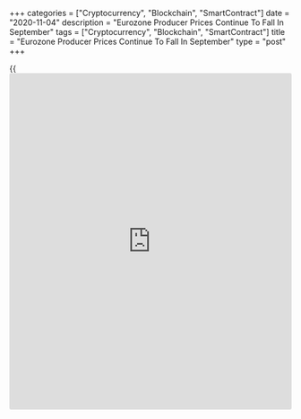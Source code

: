 +++
categories = ["Cryptocurrency", "Blockchain", "SmartContract"]
date = "2020-11-04"
description = "Eurozone Producer Prices Continue To Fall In September"
tags = ["Cryptocurrency", "Blockchain", "SmartContract"]
title = "Eurozone Producer Prices Continue To Fall In September"
type = "post"
+++

{{<iframe id="large-banner" src="https://www.bounty.group/#slide=10.0" width="100%" height="600" scrolling="no" style="border: 0px solid rgb(216, 221, 230); border-radius: 3px;">}}

Eurozone producer prices continued to fall in September albeit at a
slower pace, data published by Eurostat showed Wednesday.

Producer prices fell 2.4 percent on a yearly basis, slower than the 2.6
percent decrease seen in August. The rate came in line with
expectations.

Excluding energy, producer prices dropped 0.3 percent from last year.

Prices of energy logged the biggest annual fall of 8.4 percent. Prices
of intermediate goods were down 1.6 percent. Meanwhile, capital goods
prices advanced 0.8 percent and durable consumer goods prices climbed
1.3 percent. Non-durable consumer goods prices gained 0.2 percent.

Month-on-month, producer price inflation rose to 0.3 percent in
September, as expected, from 0.1 percent a month ago.

For comments and feedback [contact](https://www.playgroundfx.com/contact/): editorial@rtt[news](https://www.letsplayfx.com/blog/forex-news-website/).com

[Economic News][1]

 **What parts of the world are seeing the best (and worst) economic
performances lately? Click[here][2] to check out our [Econ Scorecard][2]
and find out! See up-to-the-moment [ranking](https://www.playgroundfx.com/blog/crypto-exchange-ranking/)s for the best and worst
performers in [GDP][3], [unemployment rate][4], [inflation][5] and much
more.**

   1. www.rtt[news](https://www.letsplayfx.com/blog/forex-news-website/).com/Content/EconomicNews.aspx
   2. www.rtt[news](https://www.letsplayfx.com/blog/forex-news-website/).com/economic-scorecard/world-rank/unemployment-rate/highest-performance.aspx
   3. www.rtt[news](https://www.letsplayfx.com/blog/forex-news-website/).com/economic-scorecard/world-rank/GDP/highest-performance.aspx
   4. www.rtt[news](https://www.letsplayfx.com/blog/forex-news-website/).com/economic-scorecard/world-rank/unemployment-rate/lowest-performance.aspx
   5. www.rtt[news](https://www.letsplayfx.com/blog/forex-news-website/).com/economic-scorecard/world-rank/CPI/highest-performance.aspx